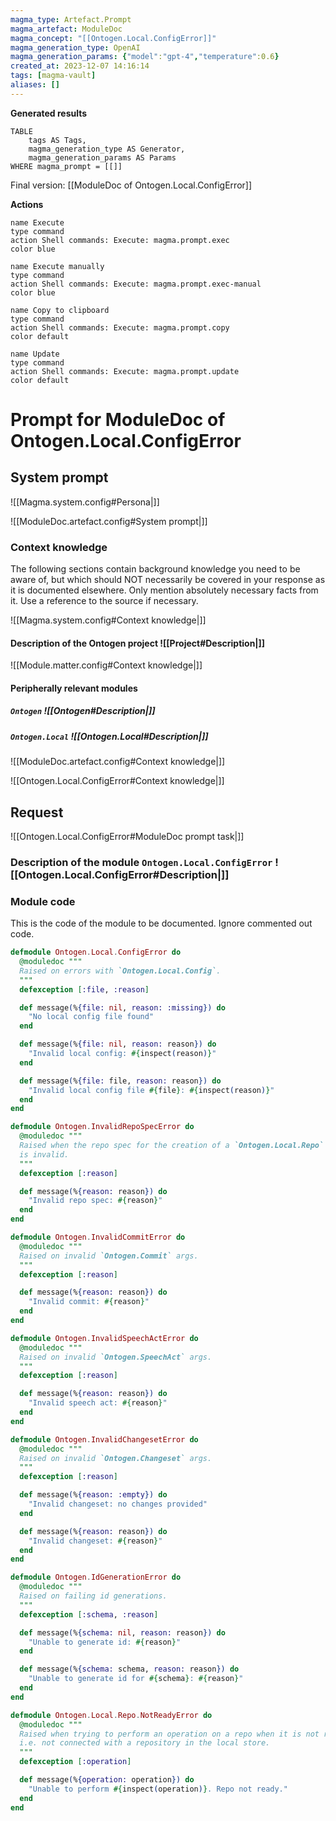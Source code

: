 ```yaml
---
magma_type: Artefact.Prompt
magma_artefact: ModuleDoc
magma_concept: "[[Ontogen.Local.ConfigError]]"
magma_generation_type: OpenAI
magma_generation_params: {"model":"gpt-4","temperature":0.6}
created_at: 2023-12-07 14:16:14
tags: [magma-vault]
aliases: []
---
```


**Generated results**

```dataview
TABLE
	tags AS Tags,
	magma_generation_type AS Generator,
	magma_generation_params AS Params
WHERE magma_prompt = [[]]
```

Final version: [[ModuleDoc of Ontogen.Local.ConfigError]]

**Actions**

```button
name Execute
type command
action Shell commands: Execute: magma.prompt.exec
color blue
```
```button
name Execute manually
type command
action Shell commands: Execute: magma.prompt.exec-manual
color blue
```
```button
name Copy to clipboard
type command
action Shell commands: Execute: magma.prompt.copy
color default
```
```button
name Update
type command
action Shell commands: Execute: magma.prompt.update
color default
```

# Prompt for ModuleDoc of Ontogen.Local.ConfigError

## System prompt

![[Magma.system.config#Persona|]]

![[ModuleDoc.artefact.config#System prompt|]]

### Context knowledge

The following sections contain background knowledge you need to be aware of, but which should NOT necessarily be covered in your response as it is documented elsewhere. Only mention absolutely necessary facts from it. Use a reference to the source if necessary.

![[Magma.system.config#Context knowledge|]]

#### Description of the Ontogen project ![[Project#Description|]]

![[Module.matter.config#Context knowledge|]]

#### Peripherally relevant modules

##### `Ontogen` ![[Ontogen#Description|]]

##### `Ontogen.Local` ![[Ontogen.Local#Description|]]

![[ModuleDoc.artefact.config#Context knowledge|]]

![[Ontogen.Local.ConfigError#Context knowledge|]]


## Request

![[Ontogen.Local.ConfigError#ModuleDoc prompt task|]]

### Description of the module `Ontogen.Local.ConfigError` ![[Ontogen.Local.ConfigError#Description|]]

### Module code

This is the code of the module to be documented. Ignore commented out code.

```elixir
defmodule Ontogen.Local.ConfigError do
  @moduledoc """
  Raised on errors with `Ontogen.Local.Config`.
  """
  defexception [:file, :reason]

  def message(%{file: nil, reason: :missing}) do
    "No local config file found"
  end

  def message(%{file: nil, reason: reason}) do
    "Invalid local config: #{inspect(reason)}"
  end

  def message(%{file: file, reason: reason}) do
    "Invalid local config file #{file}: #{inspect(reason)}"
  end
end

defmodule Ontogen.InvalidRepoSpecError do
  @moduledoc """
  Raised when the repo spec for the creation of a `Ontogen.Local.Repo`
  is invalid.
  """
  defexception [:reason]

  def message(%{reason: reason}) do
    "Invalid repo spec: #{reason}"
  end
end

defmodule Ontogen.InvalidCommitError do
  @moduledoc """
  Raised on invalid `Ontogen.Commit` args.
  """
  defexception [:reason]

  def message(%{reason: reason}) do
    "Invalid commit: #{reason}"
  end
end

defmodule Ontogen.InvalidSpeechActError do
  @moduledoc """
  Raised on invalid `Ontogen.SpeechAct` args.
  """
  defexception [:reason]

  def message(%{reason: reason}) do
    "Invalid speech act: #{reason}"
  end
end

defmodule Ontogen.InvalidChangesetError do
  @moduledoc """
  Raised on invalid `Ontogen.Changeset` args.
  """
  defexception [:reason]

  def message(%{reason: :empty}) do
    "Invalid changeset: no changes provided"
  end

  def message(%{reason: reason}) do
    "Invalid changeset: #{reason}"
  end
end

defmodule Ontogen.IdGenerationError do
  @moduledoc """
  Raised on failing id generations.
  """
  defexception [:schema, :reason]

  def message(%{schema: nil, reason: reason}) do
    "Unable to generate id: #{reason}"
  end

  def message(%{schema: schema, reason: reason}) do
    "Unable to generate id for #{schema}: #{reason}"
  end
end

defmodule Ontogen.Local.Repo.NotReadyError do
  @moduledoc """
  Raised when trying to perform an operation on a repo when it is not ready,
  i.e. not connected with a repository in the local store.
  """
  defexception [:operation]

  def message(%{operation: operation}) do
    "Unable to perform #{inspect(operation)}. Repo not ready."
  end
end

```
